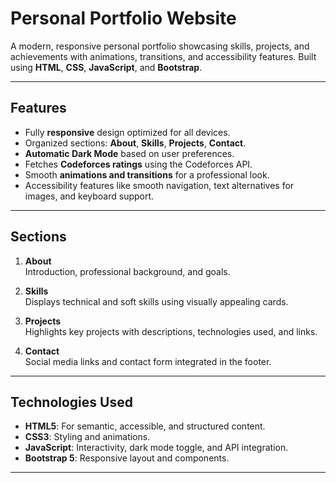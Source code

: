 # **Personal Portfolio Website**

A modern, responsive personal portfolio showcasing skills, projects, and achievements with animations, transitions, and accessibility features. Built using **HTML**, **CSS**, **JavaScript**, and **Bootstrap**.

---

## **Features**
- Fully **responsive** design optimized for all devices.
- Organized sections: **About**, **Skills**, **Projects**, **Contact**.
- **Automatic Dark Mode** based on user preferences.
- Fetches **Codeforces ratings** using the Codeforces API.
- Smooth **animations and transitions** for a professional look.
- Accessibility features like smooth navigation, text alternatives for images, and keyboard support.

---

## **Sections**
1. **About**  
   Introduction, professional background, and goals.

2. **Skills**  
   Displays technical and soft skills using visually appealing cards.

3. **Projects**  
   Highlights key projects with descriptions, technologies used, and links.

4. **Contact**  
   Social media links and contact form integrated in the footer.

---

## **Technologies Used**
- **HTML5**: For semantic, accessible, and structured content.
- **CSS3**: Styling and animations.
- **JavaScript**: Interactivity, dark mode toggle, and API integration.
- **Bootstrap 5**: Responsive layout and components.

---
